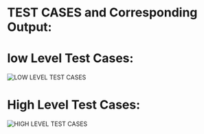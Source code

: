 # TEST CASES and Corresponding Output:


# low Level Test Cases:
![LOW LEVEL TEST CASES](https://user-images.githubusercontent.com/101699116/168213464-50503ca2-92db-4816-aef4-e489a001c4dd.png)

# High Level Test Cases:
![HIGH LEVEL TEST CASES](https://user-images.githubusercontent.com/101699116/168213423-e0a21286-1cc1-4637-aa01-f4dd0ecb5dc4.png)

